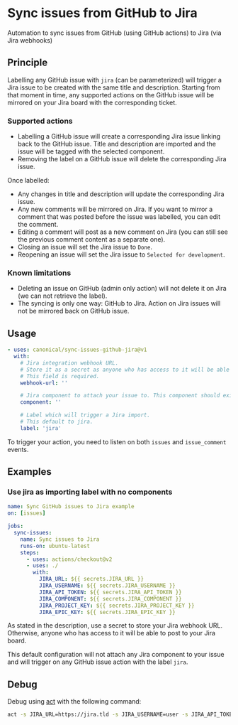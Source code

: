 # Sync issues from GitHub to Jira

Automation to sync issues from GitHub (using GitHub actions) to Jira (via Jira webhooks)

## Principle

Labelling any GitHub issue with `jira` (can be parameterized) will trigger a Jira issue to be created with the same
title and description. Starting from that moment in time, any supported actions on the GitHub issue will be mirrored
on your Jira board with the corresponding ticket.

### Supported actions

* Labelling a GitHub issue will create a corresponding Jira issue linking back to the GitHub issue. Title and description
  are imported and the issue will be tagged with the selected component.
* Removing the label on a GitHub issue will delete the corresponding Jira issue.

Once labelled:

* Any changes in title and description will update the corresponding Jira issue.
* Any new comments will be mirrored on Jira. If you want to mirror a comment that was posted before the issue was
  labelled, you can edit the comment.
* Editing a comment will post as a new comment on Jira (you can still see the previous comment content as a separate one).
* Closing an issue will set the Jira issue to `Done`.
* Reopening an issue will set the Jira issue to `Selected for development`.

### Known limitations

* Deleting an issue on GitHub (admin only action) will not delete it on Jira (we can not retrieve the label).
* The syncing is only one way: GitHub to Jira. Action on Jira issues will not be mirrored back on GitHub issue.

## Usage

```yaml
- uses: canonical/sync-issues-github-jira@v1
  with:
    # Jira integration webhook URL.
    # Store it as a secret as anyone who has access to it will be able to post to your Jira board.
    # This field is required.
    webhook-url: ''

    # Jira component to attach your issue to. This component should exists in your project.
    component: ''

    # Label which will trigger a Jira import.
    # This default to jira.
    label: 'jira'
```

To trigger your action, you need to listen on both `issues` and `issue_comment` events.

## Examples

### Use jira as importing label with no components

```yaml
name: Sync GitHub issues to Jira example
on: [issues]

jobs:
  sync-issues:
    name: Sync issues to Jira
    runs-on: ubuntu-latest
    steps:
      - uses: actions/checkout@v2
      - uses: ./
        with:
          JIRA_URL: ${{ secrets.JIRA_URL }}
          JIRA_USERNAME: ${{ secrets.JIRA_USERNAME }}
          JIRA_API_TOKEN: ${{ secrets.JIRA_API_TOKEN }}
          JIRA_COMPONENT: ${{ secrets.JIRA_COMPONENT }}
          JIRA_PROJECT_KEY: ${{ secrets.JIRA_PROJECT_KEY }}
          JIRA_EPIC_KEY: ${{ secrets.JIRA_EPIC_KEY }}
```

As stated in the description, use a secret to store your Jira webhook URL. Otherwise, anyone who has access to it
will be able to post to your Jira board.

This default configuration will not attach any Jira component to your issue and will trigger on any GitHub issue action
with the label `jira`.

## Debug

Debug using [act](https://github.com/nektos/act) with the following command:

```bash
act -s JIRA_URL=https://jira.tld -s JIRA_USERNAME=user -s JIRA_API_TOKEN='pass' -s JIRA_COMPONENT=component -s JIRA_PROJECT_KEY=project -s JIRA_ISSUE_TYPE=Task -s JIRA_EPIC_KEY=epic -s JIRA_LABELS=bug -e test-issue.json issues
```
